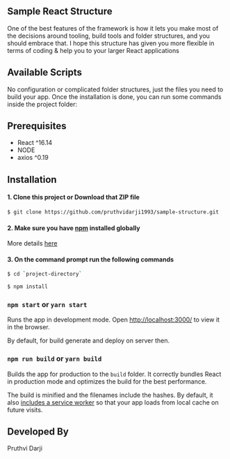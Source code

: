 ## Sample React Structure 

One of the best features of the framework is how it lets you make most of the decisions around tooling, build tools and folder structures, and you should embrace that. I hope this structure has given you more flexible in terms of coding & help you to your larger React applications

## Available Scripts

No configuration or complicated folder structures, just the files you need to build your app.
Once the installation is done, you can run some commands inside the project folder:

## Prerequisites 
* React ^16.14
* NODE
* axios ^0.19

## Installation
#### 1. Clone this project or Download that ZIP file

```sh
$ git clone https://github.com/pruthvidarji1993/sample-structure.git
```

#### 2. Make sure you have [npm](https://www.npmjs.org/) installed globally

More details [here](https://nodejs.org/en/download/)


#### 3. On the command prompt run the following commands

```sh
$ cd `project-directory`
```
```sh
$ npm install
```

### `npm start` or `yarn start`

Runs the app in development mode.
Open [http://localhost:3000/](http://localhost:3000/) to view it in the browser.


By default, for build generate and deploy on server then.

### `npm run build` or `yarn build`

Builds the app for production to the `build` folder.
It correctly bundles React in production mode and optimizes the build for the best performance.

The build is minified and the filenames include the hashes.
By default, it also [includes a service worker](https://github.com/facebookincubator/create-react-app/blob/master/packages/react-scripts/template/README.md#making-a-progressive-web-app) so that your app loads from local cache on future visits.

## Developed By
Pruthvi Darji

